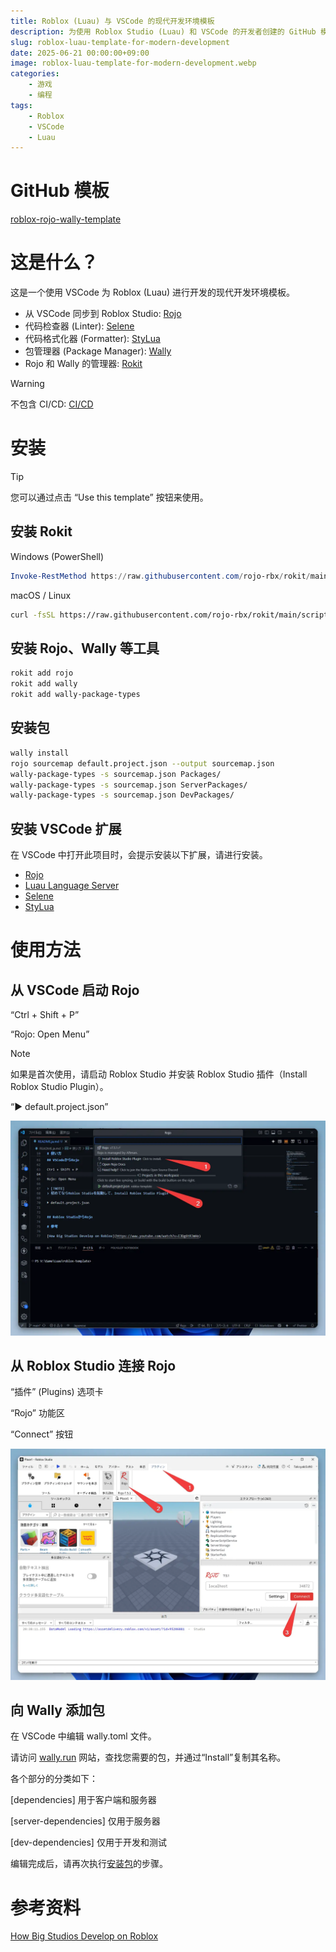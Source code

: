 ```yaml
---
title: Roblox (Luau) 与 VSCode 的现代开发环境模板
description: 为使用 Roblox Studio (Luau) 和 VSCode 的开发者创建的 GitHub 模板，集成了 Selene 代码检查器、StyLua 代码格式化器、Wally 包管理器和 Rokit 工具管理器。
slug: roblox-luau-template-for-modern-development
date: 2025-06-21 00:00:00+09:00
image: roblox-luau-template-for-modern-development.webp
categories:
    - 游戏
    - 编程
tags:
    - Roblox
    - VSCode
    - Luau
---
```


# GitHub 模板

[roblox-rojo-wally-template](https://github.com/takoyakisoft/roblox-rojo-wally-template)

# 这是什么？

这是一个使用 VSCode 为 Roblox (Luau) 进行开发的现代开发环境模板。

- 从 VSCode 同步到 Roblox Studio: [Rojo](https://github.com/rojo-rbx/rojo)
- 代码检查器 (Linter): [Selene](https://github.com/Kampfkarren/selene)
- 代码格式化器 (Formatter): [StyLua](https://github.com/JohnnyMorganz/StyLua)
- 包管理器 (Package Manager): [Wally](https://github.com/UpliftGames/wally)
- Rojo 和 Wally 的管理器: [Rokit](https://github.com/rojo-rbx/rokit)

> [!WARNING]
> 不包含 CI/CD: [CI/CD](https://github.com/Roblox/place-ci-cd-demo)

# 安装

> [!TIP]
> 您可以通过点击 “Use this template” 按钮来使用。

## 安装 Rokit

Windows (PowerShell)

```powershell
Invoke-RestMethod https://raw.githubusercontent.com/rojo-rbx/rokit/main/scripts/install.ps1 | Invoke-Expression
```

macOS / Linux

```bash
curl -fsSL https://raw.githubusercontent.com/rojo-rbx/rokit/main/scripts/install.sh | sh
```

## 安装 Rojo、Wally 等工具

```bash
rokit add rojo
rokit add wally
rokit add wally-package-types
```

## 安装包

```bash
wally install
rojo sourcemap default.project.json --output sourcemap.json
wally-package-types -s sourcemap.json Packages/
wally-package-types -s sourcemap.json ServerPackages/
wally-package-types -s sourcemap.json DevPackages/
```

## 安装 VSCode 扩展

在 VSCode 中打开此项目时，会提示安装以下扩展，请进行安装。

- [Rojo](https://marketplace.visualstudio.com/items?itemName=evaera.vscode-rojo)
- [Luau Language Server](https://marketplace.visualstudio.com/items?itemName=JohnnyMorganz.luau-lsp)
- [Selene](https://marketplace.visualstudio.com/items?itemName=Kampfkarren.selene-vscode)
- [StyLua](https://marketplace.visualstudio.com/items?itemName=JohnnyMorganz.stylua)

# 使用方法

## 从 VSCode 启动 Rojo

“Ctrl + Shift + P”

“Rojo: Open Menu”

> [!NOTE]
> 如果是首次使用，请启动 Roblox Studio 并安装 Roblox Studio 插件（Install Roblox Studio Plugin）。

“▶ default.project.json”

![从 VSCode 启动 Rojo 的方法](Code_m5RjRhSECe.webp)

## 从 Roblox Studio 连接 Rojo

“插件” (Plugins) 选项卡

“Rojo” 功能区

“Connect” 按钮

![从 Roblox Studio 连接 Rojo 的方法](roblox-luau-template-for-modern-development.webp)

## 向 Wally 添加包

在 VSCode 中编辑 wally.toml 文件。

请访问 [wally.run](https://wally.run/) 网站，查找您需要的包，并通过“Install”复制其名称。

各个部分的分类如下：

[dependencies] 用于客户端和服务器

[server-dependencies] 仅用于服务器

[dev-dependencies] 仅用于开发和测试

编辑完成后，请再次执行[安装包](#安装包)的步骤。

# 参考资料

[How Big Studios Develop on Roblox](https://www.youtube.com/watch?v=IJDg6tRJmHo)